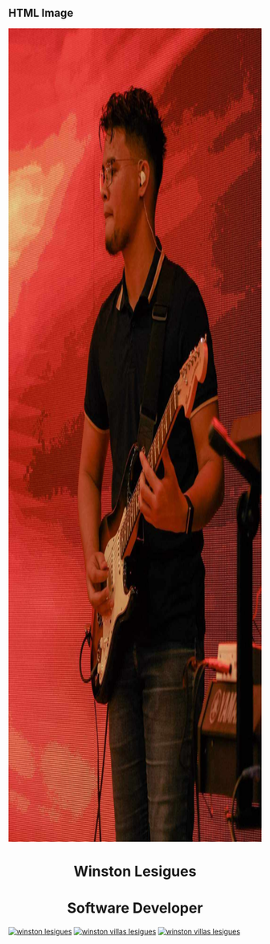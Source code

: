 <h2>HTML Image</h2>
<img src="githubprofile.jpg" alt="Trulli" width="1080" height="1620">

<h1 align="center">Winston Lesigues</h1>
<h1 align="center">Software Developer</h1>

<p align="left">
<a href="https://linkedin.com/in/winston lesigues" target="blank"><img align="center" src="https://raw.githubusercontent.com/rahuldkjain/github-profile-readme-generator/master/src/images/icons/Social/linked-in-alt.svg" alt="winston lesigues" height="30" width="40" /></a>
<a href="https://fb.com/winston villas lesigues" target="blank"><img align="center" src="https://raw.githubusercontent.com/rahuldkjain/github-profile-readme-generator/master/src/images/icons/Social/facebook.svg" alt="winston villas lesigues" height="30" width="40" /></a>
<a href="https://instagram.com/winston villas lesigues" target="blank"><img align="center" src="https://raw.githubusercontent.com/rahuldkjain/github-profile-readme-generator/master/src/images/icons/Social/instagram.svg" alt="winston villas lesigues" height="30" width="40" /></a>
</p>
